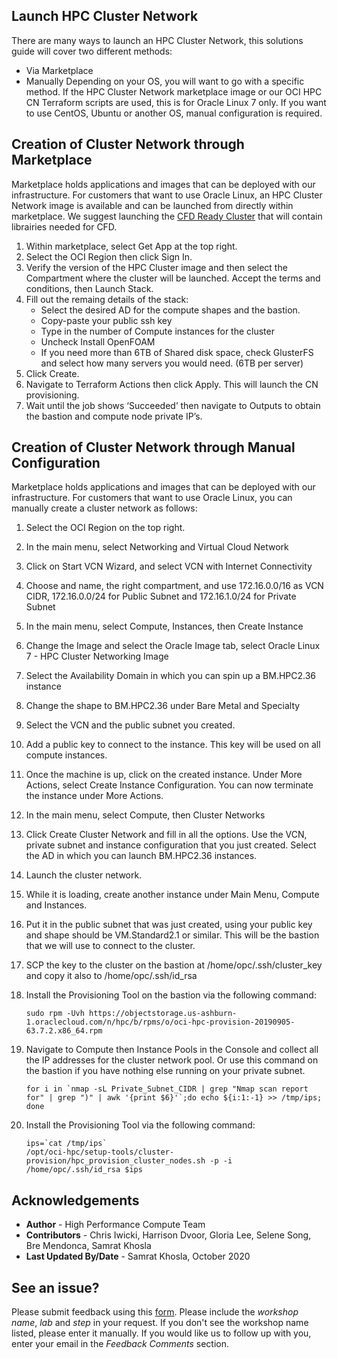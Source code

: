 ## **Launch HPC Cluster Network**

There are many ways to launch an HPC Cluster Network, this solutions guide will cover two different methods:

* Via Marketplace
* Manually Depending on your OS, you will want to go with a specific method. If the HPC Cluster Network marketplace image or our OCI HPC CN Terraform scripts are used, this is for Oracle Linux 7 only. If you want to use CentOS, Ubuntu or another OS, manual configuration is required.


## Creation of Cluster Network through Marketplace

Marketplace holds applications and images that can be deployed with our infrastructure. For customers that want to use Oracle Linux, an HPC Cluster Network image is available and can be launched from directly within marketplace. We suggest launching the [CFD Ready Cluster](https://cloudmarketplace.oracle.com/marketplace/en_US/listing/75645211) that will contain librairies needed for CFD.

1. Within marketplace, select Get App at the top right.
2. Select the OCI Region then click Sign In.
3. Verify the version of the HPC Cluster image and then select the Compartment where the cluster will be launched. Accept the terms and conditions, then Launch Stack.
4. Fill out the remaing details of the stack:
    * Select the desired AD for the compute shapes and the bastion.
    * Copy-paste your public ssh key
    * Type in the number of Compute instances for the cluster
    * Uncheck Install OpenFOAM
    * If you need more than 6TB of Shared disk space, check GlusterFS and select how many servers you would  need. (6TB per server)
5. Click Create.
6. Navigate to Terraform Actions then click Apply. This will launch the CN provisioning.
7. Wait until the job shows ‘Succeeded’ then navigate to Outputs to obtain the bastion and compute node private IP’s.



## Creation of Cluster Network through Manual Configuration

Marketplace holds applications and images that can be deployed with our infrastructure. For customers that want to use Oracle Linux, you can manually create a cluster network as follows:

1. Select the OCI Region on the top right.
2. In the main menu, select Networking and Virtual Cloud Network
3. Click on Start VCN Wizard, and select VCN with Internet Connectivity
4. Choose and name, the right compartment, and use 172.16.0.0/16 as VCN CIDR, 172.16.0.0/24 for Public Subnet and 172.16.1.0/24 for Private Subnet
5. In the main menu, select Compute, Instances, then Create Instance
6. Change the Image and select the Oracle Image tab, select Oracle Linux 7 - HPC Cluster Networking Image
7. Select the Availability Domain in which you can spin up a BM.HPC2.36 instance
8. Change the shape to BM.HPC2.36 under Bare Metal and Specialty
9. Select the VCN and the public subnet you created.
10. Add a public key to connect to the instance. This key will be used on all compute instances.
11. Once the machine is up, click on the created instance. Under More Actions, select Create Instance Configuration. You can now terminate the instance under More Actions.
12. In the main menu, select Compute, then Cluster Networks
13. Click Create Cluster Network and fill in all the options. Use the VCN, private subnet and instance configuration that you just created. Select the AD in which you can launch BM.HPC2.36 instances.
14. Launch the cluster network.
15. While it is loading, create another instance under Main Menu, Compute and Instances.
16. Put it in the public subnet that was just created, using your public key and shape should be VM.Standard2.1 or similar. This will be the bastion that we will use to connect to the cluster.
17. SCP the key to the cluster on the bastion at /home/opc/.ssh/cluster_key and copy it also to /home/opc/.ssh/id_rsa
18. Install the Provisioning Tool on the bastion via the following command:
    
    ```
    sudo rpm -Uvh https://objectstorage.us-ashburn-1.oraclecloud.com/n/hpc/b/rpms/o/oci-hpc-provision-20190905-63.7.2.x86_64.rpm
    ```
19. Navigate to Compute then Instance Pools in the Console and collect all the IP addresses for the cluster network pool. Or use this command on the bastion if you have nothing else running on your private subnet.

    ```
    for i in `nmap -sL Private_Subnet_CIDR | grep "Nmap scan report for" | grep ")" | awk '{print $6}'`;do echo ${i:1:-1} >> /tmp/ips; done
    ```

20. Install the Provisioning Tool via the following command:

    ```
    ips=`cat /tmp/ips`
    /opt/oci-hpc/setup-tools/cluster-provision/hpc_provision_cluster_nodes.sh -p -i /home/opc/.ssh/id_rsa $ips
    ```
    
## Acknowledgements
* **Author** - High Performance Compute Team
* **Contributors** -  Chris Iwicki, Harrison Dvoor, Gloria Lee, Selene Song, Bre Mendonca, Samrat Khosla
* **Last Updated By/Date** - Samrat Khosla, October 2020

## See an issue?
Please submit feedback using this [form](https://apexapps.oracle.com/pls/apex/f?p=133:1:::::P1_FEEDBACK:1). Please include the *workshop name*, *lab* and *step* in your request.  If you don't see the workshop name listed, please enter it manually. If you would like us to follow up with you, enter your email in the *Feedback Comments* section.